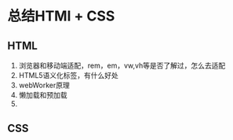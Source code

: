 # 总结HTMl + CSS
## HTML
1. 浏览器和移动端适配，rem，em，vw,vh等是否了解过，怎么去适配
3. HTML5语义化标签，有什么好处
4. webWorker原理
5. 懒加载和预加载
6. 

## CSS

